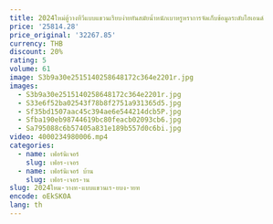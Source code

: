 ```yaml
---
title: 2024ใหม่ตู้วางทีวีแบบแขวนเรียบง่ายทันสมัยน้ำหนักเบาหรูหราการจัดเก็บข้อมูลระดับไฮเอนด์
price: '25814.28'
price_original: '32267.85'
currency: THB
discount: 20%
rating: 5
volume: 61
image: S3b9a30e2515140258648172c364e2201r.jpg
images:
  - S3b9a30e2515140258648172c364e2201r.jpg
  - S33e6f52ba02543f78b8f2751a931365d5.jpg
  - Sf35bd1507aac45c394ae6e544214dcb5P.jpg
  - Sfba190eb98744619bc80feacb02093cb6.jpg
  - Sa795088c6b57405a831e189b557d0c6bi.jpg
video: 4000234980006.mp4
categories:
  - name: เฟอร์นิเจอร์
    slug: เฟอร-เจอร
  - name: เฟอร์นิเจอร์ บ้าน
    slug: เฟอร-เจอร-าน
slug: 2024ใหม-วางท-แบบแขวนเร-ยบง-ายท
encode: oEkSK0A
lang: th
---
```

  